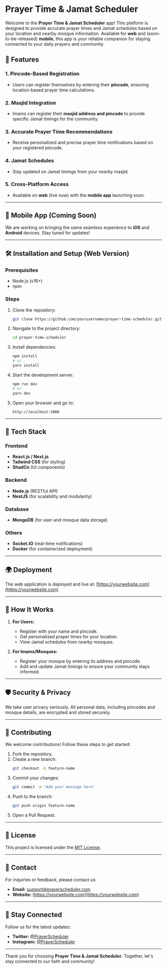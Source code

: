 
# Prayer Time & Jamat Scheduler

Welcome to the **Prayer Time & Jamat Scheduler** app! This platform is designed to provide accurate prayer times and Jamat schedules based on your location and nearby mosque information. Available for **web** and (soon-to-be-released) **mobile**, this app is your reliable companion for staying connected to your daily prayers and community.

## 🚀 Features

### 1. **Pincode-Based Registration**
   - Users can register themselves by entering their **pincode**, ensuring location-based prayer time calculations.

### 2. **Masjid Integration**
   - Imams can register their **masjid address and pincode** to provide specific Jamat timings for the community.

### 3. **Accurate Prayer Time Recommendations**
   - Receive personalized and precise prayer time notifications based on your registered pincode.

### 4. **Jamat Schedules**
   - Stay updated on Jamat timings from your nearby masjid.

### 5. **Cross-Platform Access**
   - Available on **web** (live now) with the **mobile app** launching soon.

---

## 📱 Mobile App (Coming Soon)
We are working on bringing the same seamless experience to **iOS** and **Android** devices. Stay tuned for updates!

---

## 🛠️ Installation and Setup (Web Version)

### Prerequisites
- Node.js (v16+)
- npm 

### Steps
1. Clone the repository:
   ```bash
   git clone https://github.com/yourusername/prayer-time-scheduler.git
   ```
2. Navigate to the project directory:
   ```bash
   cd prayer-time-scheduler
   ```
3. Install dependencies:
   ```bash
   npm install
   # or
   yarn install
   ```
4. Start the development server:
   ```bash
   npm run dev
   # or
   yarn dev
   ```
5. Open your browser and go to:
   ```
   http://localhost:3000
   ```

---

## 🧩 Tech Stack

### Frontend
- **React.js / Next.js**
- **Tailwind CSS** (for styling)
- **ShadCn** (UI components)

### Backend
- **Node.js** (RESTful API)
- **NestJS** (for scalability and modularity)

### Database
- **MongoDB** (for user and mosque data storage)

### Others
- **Socket.IO** (real-time notifications)
- **Docker** (for containerized deployment)

---

## 🌍 Deployment
The web application is deployed and live at:
[https://yourwebsite.com](https://yourwebsite.com)

---

## 📖 How It Works

1. **For Users:**
   - Register with your name and pincode.
   - Get personalized prayer times for your location.
   - View Jamat schedules from nearby mosques.

2. **For Imams/Mosques:**
   - Register your mosque by entering its address and pincode.
   - Add and update Jamat timings to ensure your community stays informed.

---

## 🛡️ Security & Privacy
We take user privacy seriously. All personal data, including pincodes and mosque details, are encrypted and stored securely.

---

## 🤝 Contributing
We welcome contributions! Follow these steps to get started:
1. Fork the repository.
2. Create a new branch:
   ```bash
   git checkout -b feature-name
   ```
3. Commit your changes:
   ```bash
   git commit -m "Add your message here"
   ```
4. Push to the branch:
   ```bash
   git push origin feature-name
   ```
5. Open a Pull Request.

---

## 📝 License
This project is licensed under the [MIT License](LICENSE).

---

## 📧 Contact
For inquiries or feedback, please contact us:
- **Email:** support@prayerscheduler.com
- **Website:** [https://yourwebsite.com](https://yourwebsite.com)

---

## 🌟 Stay Connected
Follow us for the latest updates:
- **Twitter:** [@PrayerScheduler](https://twitter.com/PrayerScheduler)
- **Instagram:** [@PrayerScheduler](https://instagram.com/PrayerScheduler)

---

Thank you for choosing **Prayer Time & Jamat Scheduler**. Together, let's stay connected to our faith and community!

